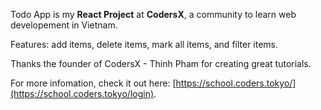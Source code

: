 Todo App is my **React Project** at **CodersX**, a community to learn web developement in Vietnam.

Features: add items, delete items, mark all items, and filter items.

Thanks the founder of CodersX - Thinh Pham for creating great tutorials.

For more infomation, check it out here: [https://school.coders.tokyo/](https://school.coders.tokyo/login).
